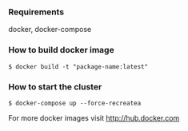 ### Requirements ###
docker, docker-compose

### How to build docker image ###
```
$ docker build -t "package-name:latest"
```

### How to start the cluster ###
```
$ docker-compose up --force-recreatea
```

For more docker images visit http://hub.docker.com
